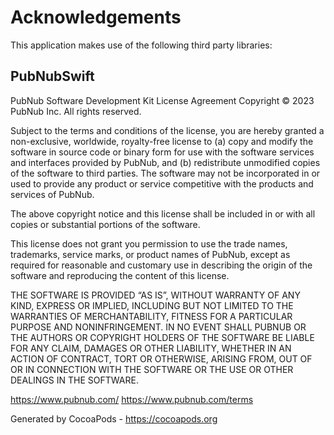 # Acknowledgements
This application makes use of the following third party libraries:

## PubNubSwift

PubNub Software Development Kit License Agreement
Copyright © 2023 PubNub Inc. All rights reserved.

Subject to the terms and conditions of the license, you are hereby granted
a non-exclusive, worldwide, royalty-free license to (a) copy and modify
the software in source code or binary form for use with the software services
and interfaces provided by PubNub, and (b) redistribute unmodified copies
of the software to third parties. The software may not be incorporated in
or used to provide any product or service competitive with the products
and services of PubNub.

The above copyright notice and this license shall be included
in or with all copies or substantial portions of the software.

This license does not grant you permission to use the trade names, trademarks,
service marks, or product names of PubNub, except as required for reasonable
and customary use in describing the origin of the software and reproducing
the content of this license.

THE SOFTWARE IS PROVIDED “AS IS”, WITHOUT WARRANTY OF
ANY KIND, EXPRESS OR IMPLIED, INCLUDING BUT NOT LIMITED TO THE WARRANTIES OF
MERCHANTABILITY, FITNESS FOR A PARTICULAR PURPOSE AND NONINFRINGEMENT. IN NO
EVENT SHALL PUBNUB OR THE AUTHORS OR COPYRIGHT HOLDERS OF THE SOFTWARE BE
LIABLE FOR ANY CLAIM, DAMAGES OR OTHER LIABILITY, WHETHER IN AN ACTION OF
CONTRACT, TORT OR OTHERWISE, ARISING FROM, OUT OF OR IN CONNECTION WITH THE
SOFTWARE OR THE USE OR OTHER DEALINGS IN THE SOFTWARE.

https://www.pubnub.com/
https://www.pubnub.com/terms

Generated by CocoaPods - https://cocoapods.org
